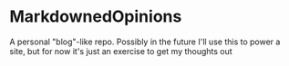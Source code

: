 MarkdownedOpinions
==================

A personal "blog"-like repo. Possibly in the future I'll use this to power a site, but for now it's just an exercise to get my thoughts out
